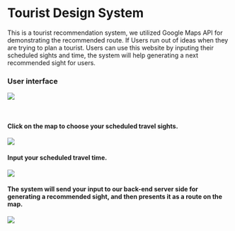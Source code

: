 
# Tourist Design System

This is a tourist recommendation system, we utilized Google Maps API for demonstrating the recommended route.
If Users run out of ideas when they are trying to plan a tourist. Users can use this website by inputing their scheduled sights and time, the system will help generating a next recommended sight for users.

### User interface
![](https://i.imgur.com/GHYwuCR.png)

<br />

#### Click on the map to choose your scheduled travel sights.
![](https://i.imgur.com/f7ViIyZ.png)

#### Input your scheduled travel time.
![](https://i.imgur.com/UPbbOSf.png)

#### The system will send your input to our back-end server side for generating a recommended sight, and then presents it as a route on the map.
![](https://i.imgur.com/tpZ4x7P.png)
